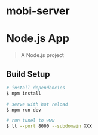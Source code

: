 # mobi-server
# Node.js App

> A Node.js project

## Build Setup

``` bash
# install dependencies
$ npm install

# serve with hot reload
$ npm run dev

# run tunel to www
$ lt --port 8000 --subdomain XXX

```
